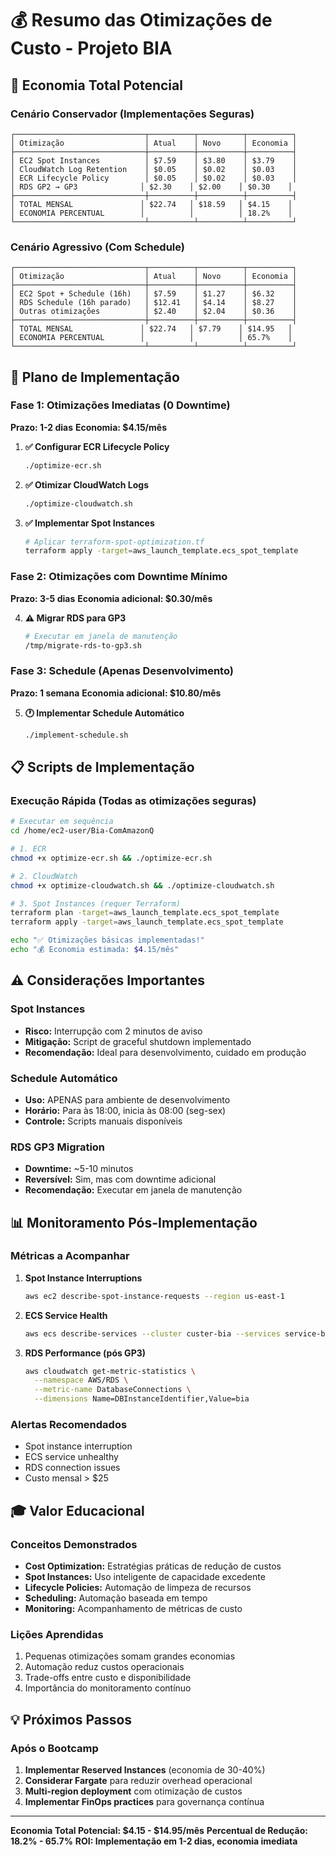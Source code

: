 # 💰 Resumo das Otimizações de Custo - Projeto BIA

## 🎯 Economia Total Potencial

### Cenário Conservador (Implementações Seguras)
```
┌─────────────────────────────┬──────────┬──────────┬──────────┐
│ Otimização                  │ Atual    │ Novo     │ Economia │
├─────────────────────────────┼──────────┼──────────┼──────────┤
│ EC2 Spot Instances          │ $7.59    │ $3.80    │ $3.79    │
│ CloudWatch Log Retention    │ $0.05    │ $0.02    │ $0.03    │
│ ECR Lifecycle Policy        │ $0.05    │ $0.02    │ $0.03    │
│ RDS GP2 → GP3              │ $2.30    │ $2.00    │ $0.30    │
├─────────────────────────────┼──────────┼──────────┼──────────┤
│ TOTAL MENSAL               │ $22.74   │ $18.59   │ $4.15    │
│ ECONOMIA PERCENTUAL        │          │          │ 18.2%    │
└─────────────────────────────┴──────────┴──────────┴──────────┘
```

### Cenário Agressivo (Com Schedule)
```
┌─────────────────────────────┬──────────┬──────────┬──────────┐
│ Otimização                  │ Atual    │ Novo     │ Economia │
├─────────────────────────────┼──────────┼──────────┼──────────┤
│ EC2 Spot + Schedule (16h)   │ $7.59    │ $1.27    │ $6.32    │
│ RDS Schedule (16h parado)   │ $12.41   │ $4.14    │ $8.27    │
│ Outras otimizações          │ $2.40    │ $2.04    │ $0.36    │
├─────────────────────────────┼──────────┼──────────┼──────────┤
│ TOTAL MENSAL               │ $22.74   │ $7.79    │ $14.95   │
│ ECONOMIA PERCENTUAL        │          │          │ 65.7%    │
└─────────────────────────────┴──────────┴──────────┴──────────┘
```

## 🚀 Plano de Implementação

### Fase 1: Otimizações Imediatas (0 Downtime)
**Prazo: 1-2 dias**
**Economia: $4.15/mês**

1. **✅ Configurar ECR Lifecycle Policy**
   ```bash
   ./optimize-ecr.sh
   ```

2. **✅ Otimizar CloudWatch Logs**
   ```bash
   ./optimize-cloudwatch.sh
   ```

3. **✅ Implementar Spot Instances**
   ```bash
   # Aplicar terraform-spot-optimization.tf
   terraform apply -target=aws_launch_template.ecs_spot_template
   ```

### Fase 2: Otimizações com Downtime Mínimo
**Prazo: 3-5 dias**
**Economia adicional: $0.30/mês**

4. **⚠️ Migrar RDS para GP3**
   ```bash
   # Executar em janela de manutenção
   /tmp/migrate-rds-to-gp3.sh
   ```

### Fase 3: Schedule (Apenas Desenvolvimento)
**Prazo: 1 semana**
**Economia adicional: $10.80/mês**

5. **🕐 Implementar Schedule Automático**
   ```bash
   ./implement-schedule.sh
   ```

## 📋 Scripts de Implementação

### Execução Rápida (Todas as otimizações seguras)
```bash
# Executar em sequência
cd /home/ec2-user/Bia-ComAmazonQ

# 1. ECR
chmod +x optimize-ecr.sh && ./optimize-ecr.sh

# 2. CloudWatch
chmod +x optimize-cloudwatch.sh && ./optimize-cloudwatch.sh

# 3. Spot Instances (requer Terraform)
terraform plan -target=aws_launch_template.ecs_spot_template
terraform apply -target=aws_launch_template.ecs_spot_template

echo "✅ Otimizações básicas implementadas!"
echo "💰 Economia estimada: $4.15/mês"
```

## ⚠️ Considerações Importantes

### Spot Instances
- **Risco:** Interrupção com 2 minutos de aviso
- **Mitigação:** Script de graceful shutdown implementado
- **Recomendação:** Ideal para desenvolvimento, cuidado em produção

### Schedule Automático
- **Uso:** APENAS para ambiente de desenvolvimento
- **Horário:** Para às 18:00, inicia às 08:00 (seg-sex)
- **Controle:** Scripts manuais disponíveis

### RDS GP3 Migration
- **Downtime:** ~5-10 minutos
- **Reversível:** Sim, mas com downtime adicional
- **Recomendação:** Executar em janela de manutenção

## 📊 Monitoramento Pós-Implementação

### Métricas a Acompanhar
1. **Spot Instance Interruptions**
   ```bash
   aws ec2 describe-spot-instance-requests --region us-east-1
   ```

2. **ECS Service Health**
   ```bash
   aws ecs describe-services --cluster custer-bia --services service-bia
   ```

3. **RDS Performance (pós GP3)**
   ```bash
   aws cloudwatch get-metric-statistics \
     --namespace AWS/RDS \
     --metric-name DatabaseConnections \
     --dimensions Name=DBInstanceIdentifier,Value=bia
   ```

### Alertas Recomendados
- Spot instance interruption
- ECS service unhealthy
- RDS connection issues
- Custo mensal > $25

## 🎓 Valor Educacional

### Conceitos Demonstrados
- **Cost Optimization:** Estratégias práticas de redução de custos
- **Spot Instances:** Uso inteligente de capacidade excedente
- **Lifecycle Policies:** Automação de limpeza de recursos
- **Scheduling:** Automação baseada em tempo
- **Monitoring:** Acompanhamento de métricas de custo

### Lições Aprendidas
1. Pequenas otimizações somam grandes economias
2. Automação reduz custos operacionais
3. Trade-offs entre custo e disponibilidade
4. Importância do monitoramento contínuo

## 💡 Próximos Passos

### Após o Bootcamp
1. **Implementar Reserved Instances** (economia de 30-40%)
2. **Considerar Fargate** para reduzir overhead operacional
3. **Multi-region deployment** com otimização de custos
4. **Implementar FinOps practices** para governança contínua

---

**Economia Total Potencial: $4.15 - $14.95/mês**
**Percentual de Redução: 18.2% - 65.7%**
**ROI: Implementação em 1-2 dias, economia imediata**
